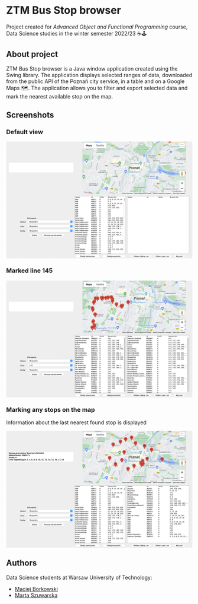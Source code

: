 # ZTM Bus Stop browser
Project created for *Advanced Object and Functional Programming* course, Data Science studies in the winter semester 2022/23 ☕️🕹

## About project
ZTM Bus Stop browser is a Java window application created using the Swing library. The application displays selected ranges of data, downloaded from the public API of the Poznań city service, in a table and on a Google Maps 🗺. The application allows you to filter and export selected data and mark the nearest available stop on the map.

## Screenshots

### Default view

<img src="screenshots/screenshot_1.png" align="center" width="600"/>             


### Marked line 145

<img src="screenshots/screenshot_2.png" align="center" width="600"/>             


### Marking any stops on the map
Information about the last nearest found stop is displayed

<img src="screenshots/screenshot_3.png" align="center" width="600"/>             

## Authors
Data Science students at Warsaw University of Technology:
* [Maciej Borkowski](https://github.com/BorkowskiMaciej)
* [Marta Szuwarska](https://github.com/szuvarska)
